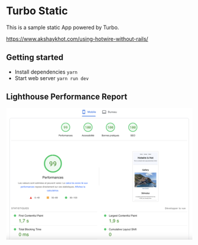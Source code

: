 # Turbo Static

This is a sample static App powered by Turbo.

https://www.akshaykhot.com/using-hotwire-without-rails/

## Getting started

- Install dependencies `yarn`
- Start web server `yarn run dev`

## Lighthouse Performance Report

![Lighthouse](lighthouse_report.png?raw=true "Lighthouse report")
